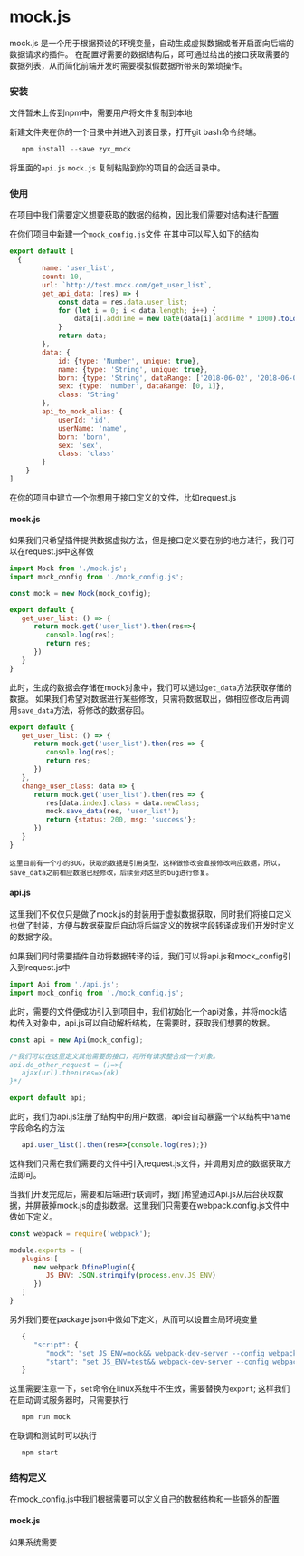 # mock.js
mock.js 是一个用于根据预设的环境变量，自动生成虚拟数据或者开启面向后端的数据请求的插件。
在配置好需要的数据结构后，即可通过给出的接口获取需要的数据列表，从而简化前端开发时需要模拟假数据所带来的繁琐操作。

### 安装

文件暂未上传到npm中，需要用户将文件复制到本地

新建文件夹在你的一个目录中并进入到该目录，打开git bash命令终端。

```javascript
   npm install --save zyx_mock
```

将里面的`api.js` `mock.js` 复制粘贴到你的项目的合适目录中。

### 使用

在项目中我们需要定义想要获取的数据的结构，因此我们需要对结构进行配置

在你们项目中新建一个`mock_config.js`文件
在其中可以写入如下的结构

```javascript
export default [
  {
        name: 'user_list',
        count: 10,
        url: `http://test.mock.com/get_user_list`,
        get_api_data: (res) => {
            const data = res.data.user_list;
            for (let i = 0; i < data.length; i++) {
                data[i].addTime = new Date(data[i].addTime * 1000).toLocaleDateString().split('/').join('-');
            }
            return data;
        },
        data: {
            id: {type: 'Number', unique: true},
            name: {type: 'String', unique: true},
            born: {type: 'String', dataRange: ['2018-06-02', '2018-06-03', '2018-06-04', '2018-06-05', '2018-06-06']},
            sex: {type: 'number', dataRange: [0, 1]},
            class: 'String'
        },
        api_to_mock_alias: {
            userId: 'id',
            userName: 'name',
            born: 'born',
            sex: 'sex',
            class: 'class'
        }
    }
]
```

在你的项目中建立一个你想用于接口定义的文件，比如request.js

#### mock.js
如果我们只希望插件提供数据虚拟方法，但是接口定义要在别的地方进行，我们可以在request.js中这样做

```javascript
import Mock from './mock.js';
import mock_config from './mock_config.js';

const mock = new Mock(mock_config);

export default {
   get_user_list: () => {
      return mock.get('user_list').then(res=>{
         console.log(res);
         return res;
      })
   }
}
```
此时，生成的数据会存储在mock对象中，我们可以通过`get_data`方法获取存储的数据。
如果我们希望对数据进行某些修改，只需将数据取出，做相应修改后再调用`save_data`方法，将修改的数据存回。

```javascript
export default {
   get_user_list: () => {
      return mock.get('user_list').then(res => {
         console.log(res);
         return res;
      })
   },
   change_user_class: data => {
      return mock.get('user_list').then(res => {
         res[data.index].class = data.newClass;
         mock.save_data(res, 'user_list');
         return {status: 200, msg: 'success'};
      })
   }
}
```

`这里目前有一个小的BUG，获取的数据是引用类型，这样做修改会直接修改响应数据，所以，save_data之前相应数据已经修改，后续会对这里的bug进行修复。`

#### api.js

这里我们不仅仅只是做了mock.js的封装用于虚拟数据获取，同时我们将接口定义也做了封装，方便与数据获取后自动将后端定义的数据字段转译成我们开发时定义的数据字段。

如果我们同时需要插件自动将数据转译的话，我们可以将api.js和mock_config引入到request.js中

```javascript
import Api from './api.js';
import mock_config from './mock_config.js';
```

此时，需要的文件便成功引入到项目中，我们初始化一个api对象，并将mock结构传入对象中，api.js可以自动解析结构，在需要时，获取我们想要的数据。

```javascript
const api = new Api(mock_config);

/*我们可以在这里定义其他需要的接口，将所有请求整合成一个对象。
api.do_other_request = ()=>{
   ajax(url).then(res=>(ok)
}*/

export default api;
```

此时，我们为api.js注册了结构中的用户数据，api会自动暴露一个以结构中name字段命名的方法
```javascript
   api.user_list().then(res=>{console.log(res);})
```
这样我们只需在我们需要的文件中引入request.js文件，并调用对应的数据获取方法即可。

当我们开发完成后，需要和后端进行联调时，我们希望通过Api.js从后台获取数据，并屏蔽掉mock.js的虚拟数据。这里我们只需要在webpack.config.js文件中做如下定义。

```javascript
const webpack = require('webpack');

module.exports = {
   plugins:[
      new webpack.DfinePlugin({
         JS_ENV: JSON.stringify(process.env.JS_ENV)
      })
   ]
}
```

另外我们要在package.json中做如下定义，从而可以设置全局环境变量

```javascript
   {
      "script": {
         "mock": "set JS_ENV=mock&& webpack-dev-server --config webpack/webpack.dev.js",
         "start": "set JS_ENV=test&& webpack-dev-server --config webpack/webpack.dev.js"
   }
```
这里需要注意一下，`set`命令在linux系统中不生效，需要替换为`export`;
这样我们在启动调试服务器时，只需要执行
```javascript
   npm run mock
```

在联调和测试时可以执行
```javascript
   npm start
```


### 结构定义

在mock_config.js中我们根据需要可以定义自己的数据结构和一些额外的配置

#### mock.js

如果系统需要
